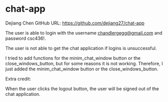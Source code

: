 # chat-app

Dejiang Chen
GitHub URL: https://github.com/dejiang27/chat-app

The user is able to login with the username chandlergegg@gmail.com and password csc436!. 

The user is not able to get the chat application if logins is unsuccessful. 

I tried to add functions for the minim_chat_window button or the close_windows_button, but for some reasons it is not working. Therefore, I just added the minim_chat_window button or the close_windows_button.

Extra credit:

When the user clicks the logout button, the user will be signed out of the chat application.